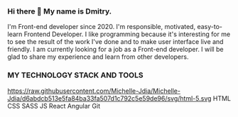 ### Hi there 👋 My name is Dmitry.
I'm Front-end developer since 2020.
I'm responsible, motivated, easy-to-learn Frontend Developer.
I like programming because it's interesting for me to see the result of the work I've done and to make user interface live and friendly.
I am currently looking for a job as a Front-end developer.
I will be glad to share my experience and learn from other developers.

### MY TECHNOLOGY STACK AND TOOLS
https://raw.githubusercontent.com/Michelle-Jdia/Michelle-Jdia/d6abdcb513e5fa84ba33fa507d1c792c5e59de96/svg/html-5.svg
HTML CSS SASS JS React Angular Git

